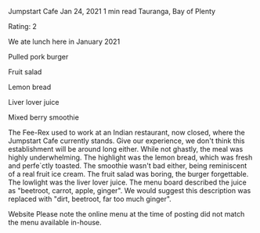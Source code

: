 Jumpstart Cafe
Jan 24, 2021
1 min read
Tauranga, Bay of Plenty

Rating: 2 

We ate lunch here in January 2021

Pulled pork burger

Fruit salad

Lemon bread 

Liver lover juice 

Mixed berry smoothie 

The Fee-Rex used to work at an Indian restaurant, now closed, where the Jumpstart Cafe currently stands. Give our experience, we don't think this establishment will be around long either. While not ghastly, the meal was highly underwhelming. The highlight was the lemon bread, which was fresh and perfe`ctly toasted. The smoothie wasn't bad either, being reminiscent of a real fruit ice cream. The fruit salad was boring, the burger forgettable. The lowlight was the liver lover juice. The menu board described the juice as "beetroot, carrot, apple, ginger". We would suggest this description was replaced with "dirt, beetroot, far too much ginger". 

Website Please note the online menu at the time of posting did not match the menu available in-house. 